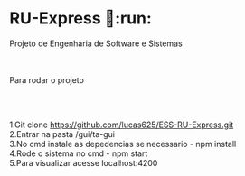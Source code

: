 # RU-Express 🍛:run:
Projeto de Engenharia de Software e Sistemas

<br><br>
Para rodar o projeto

<br>
<br>

1.Git clone https://github.com/lucas625/ESS-RU-Express.git<br>
2.Entrar na pasta /gui/ta-gui<br>
3.No cmd instale as depedencias se necessario - npm install<br>
4.Rode o sistema no cmd - npm start<br>
5.Para visualizar acesse localhost:4200<br>
